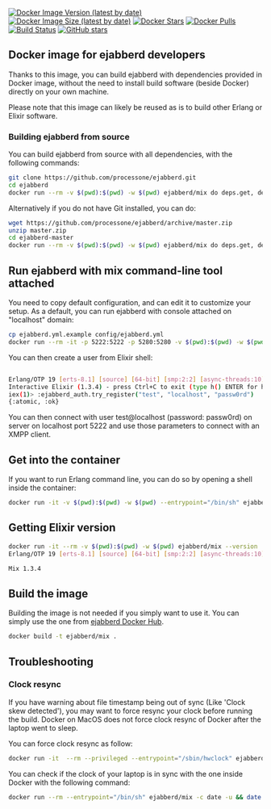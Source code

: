 
[![Docker Image Version (latest by date)](https://img.shields.io/docker/v/ejabberd/mix)](https://hub.docker.com/r/ejabberd/mix/)
[![Docker Image Size (latest by date)](https://img.shields.io/docker/image-size/ejabberd/mix)](https://hub.docker.com/r/ejabberd/mix/)
[![Docker Stars](https://img.shields.io/docker/stars/ejabberd/mix)](https://hub.docker.com/r/ejabberd/mix/)
[![Docker Pulls](https://img.shields.io/docker/pulls/ejabberd/mix)](https://hub.docker.com/r/ejabberd/mix/)
[![Build Status](https://github.com/processone/docker-ejabberd/actions/workflows/tests.yml/badge.svg)](https://github.com/processone/docker-ejabberd/actions/workflows/tests.yml)
[![GitHub stars](https://img.shields.io/github/stars/processone/docker-ejabberd?style=social)](https://github.com/processone/docker-ejabberd)

## Docker image for ejabberd developers

Thanks to this image, you can build ejabberd with dependencies provided in Docker image, without the need to install build software (beside Docker) directly on your own machine.

Please note that this image can likely be reused as is to build other Erlang or Elixir software.

### Building ejabberd from source 

You can build ejabberd from source with all dependencies, with the following commands:

```bash
git clone https://github.com/processone/ejabberd.git
cd ejabberd
docker run --rm -v $(pwd):$(pwd) -w $(pwd) ejabberd/mix do deps.get, deps.compile, compile
```

Alternatively if you do not have Git installed, you can do:
```bash
wget https://github.com/processone/ejabberd/archive/master.zip
unzip master.zip
cd ejabberd-master
docker run --rm -v $(pwd):$(pwd) -w $(pwd) ejabberd/mix do deps.get, deps.compile, compile
```

## Run ejabberd with mix command-line tool attached

You need to copy default configuration, and can edit it to customize your setup.
As a default, you can run ejabberd with console attached on "localhost" domain:

```bash
cp ejabberd.yml.example config/ejabberd.yml
docker run --rm -it -p 5222:5222 -p 5280:5280 -v $(pwd):$(pwd) -w $(pwd) --entrypoint="/usr/bin/iex" ejabberd/mix -S mix
```

You can then create a user from Elixir shell:

```bash

Erlang/OTP 19 [erts-8.1] [source] [64-bit] [smp:2:2] [async-threads:10] [kernel-poll:false]
Interactive Elixir (1.3.4) - press Ctrl+C to exit (type h() ENTER for help)
iex(1)> :ejabberd_auth.try_register("test", "localhost", "passw0rd")
{:atomic, :ok}
```

You can then connect with user test@localhost (password: passw0rd) on server on localhost port 5222 and use those parameters to connect with an XMPP client.

## Get into the container

If you want to run Erlang command line, you can do so by opening a shell inside the container:

```bash
docker run -it -v $(pwd):$(pwd) -w $(pwd) --entrypoint="/bin/sh" ejabberd/mix
```

## Getting Elixir version

```bash
docker run -it --rm -v $(pwd):$(pwd) -w $(pwd) ejabberd/mix --version
Erlang/OTP 19 [erts-8.1] [source] [64-bit] [smp:2:2] [async-threads:10] [kernel-poll:false]

Mix 1.3.4
```

## Build the image

Building the image is not needed if you simply want to use it. You can simply use the one from [ejabberd Docker Hub](https://hub.docker.com/u/ejabberd/dashboard/).

```bash
docker build -t ejabberd/mix .
```

## Troubleshooting

### Clock resync

If you have warning about file timestamp being out of sync (Like 'Clock skew detected'), you may want to force resync your clock before running the build. Docker on MacOS does not force clock resync of Docker after the laptop went to sleep.

You can force clock resync as follow:

```bash
docker run -it  --rm --privileged --entrypoint="/sbin/hwclock" ejabberd/mix -s
```

You can check if the clock of your laptop is in sync with the one inside Docker with the following command:

```bash
docker run --rm --entrypoint="/bin/sh" ejabberd/mix -c date -u && date -u
```

